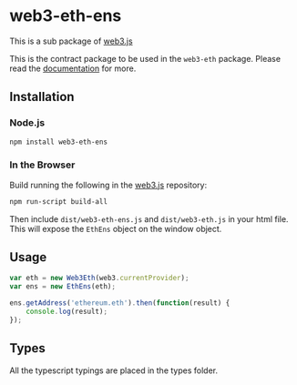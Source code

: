 # web3-eth-ens

This is a sub package of [web3.js][repo]

This is the contract package to be used in the `web3-eth` package.
Please read the [documentation][docs] for more.

## Installation

### Node.js

```bash
npm install web3-eth-ens
```

### In the Browser

Build running the following in the [web3.js][repo] repository:

```bash
npm run-script build-all
```

Then include `dist/web3-eth-ens.js` and `dist/web3-eth.js` in your html file.
This will expose the `EthEns` object on the window object.

## Usage

```js
var eth = new Web3Eth(web3.currentProvider);
var ens = new EthEns(eth);

ens.getAddress('ethereum.eth').then(function(result) {
    console.log(result);
});
```

## Types

All the typescript typings are placed in the types folder.

[docs]: http://web3js.readthedocs.io/en/1.0/
[repo]: https://github.com/AMTcommunity/vns-web3.js
